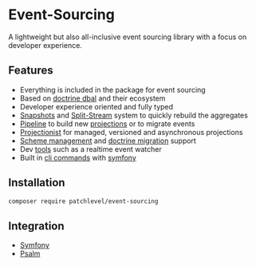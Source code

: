 # Event-Sourcing

A lightweight but also all-inclusive event sourcing library with a focus on developer experience.

## Features

* Everything is included in the package for event sourcing
* Based on [doctrine dbal](https://github.com/doctrine/dbal) and their ecosystem
* Developer experience oriented and fully typed
* [Snapshots](snapshots.md) and [Split-Stream](split_stream.md) system to quickly rebuild the aggregates
* [Pipeline](pipeline.md) to build new [projections](projection.md) or to migrate events
* [Projectionist](projectionist.md) for managed, versioned and asynchronous projections
* [Scheme management](store.md) and [doctrine migration](migration.md) support
* Dev [tools](watch_server.md) such as a realtime event watcher
* Built in [cli commands](cli.md) with [symfony](https://symfony.com/)

## Installation

```bash
composer require patchlevel/event-sourcing
```

## Integration

* [Symfony](https://github.com/patchlevel/event-sourcing-bundle)
* [Psalm](https://github.com/patchlevel/event-sourcing-psalm-plugin)
